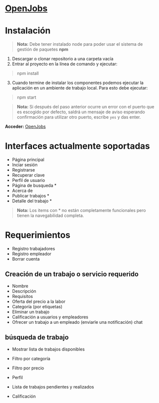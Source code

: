 # [OpenJobs](https://openjobs-d7d47.firebaseapp.com/)
# Instalación 
 > **Nota:** Debe tener instalado node para poder usar el sistema de gestión de paquetes **npm**
 1. Descargar o clonar repositorio a una carpeta vacía
 2. Entrar al proyecto en la línea de comando y ejecutar:
 > npm install
 3. Cuando termine de instalar los componentes podemos ejecutar la aplicación en un ambiente de trabajo local. Para esto debe ejecutar:
 > npm start
 
 > **Nota:** Si después del paso anterior ocurre un error con el puerto que es escogido por defecto, saldrá un mensaje de aviso esperando confirmación para utilizar otro puerto, escribe `yes` y das enter.
 
**Acceder:** [OpenJobs](https://openjobs-d7d47.firebaseapp.com/)
# Interfaces actualmente soportadas
- Página principal
- Inciar sesión
- Registrarse
- Recuperar clave
- Perfil de usuario
- Página de busqueda  *
- Acerca de
- Publicar trabajos  *
- Detalle del trabajo  *

> **Nota:** Los items con * no están completamente funcionales pero tienen la navegabilidad completa.


# Requerimientos
- Registro trabajadores 
- Registro empleador   
- Borrar cuenta  
## Creación de un trabajo o servicio requerido 
- Nombre
- Descripción
- Requisitos
- Oferta del precio a la labor
- Categoría (por etiquetas)
- Eliminar un trabajo
- Calificación a usuarios y empleadores
- Ofrecer un trabajo a un empleado (enviarle una notificación)
chat
## búsqueda de trabajo
- Mostrar lista de trabajos disponibles
- Filtro por categoría
- Filtro por precio

- Perfil
- Lista de trabajos pendientes y realizados
- Calificación

